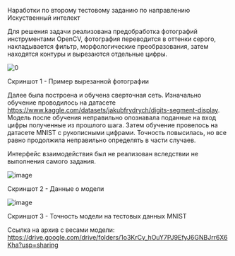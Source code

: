 Наработки по второму тестовому заданию по направлению Искуственный интелект

Для решения задачи реализована предобработка фотографий инструментами OpenCV, фотография переводится в оттенки серого, накладывается фильтр, морфологические преобразования, затем находятся контуры и вырезаются отдельные цифры.

![0](https://github.com/serfertor/Task2/assets/37975885/9fd2ae5e-8339-42b0-9933-13c071b45b25)

Скриншот 1 - Пример вырезанной фотографии

Далее была построена и обучена сверточная сеть. Изначально обучение проводилось на датасете https://www.kaggle.com/datasets/jakubfrydrych/digits-segment-display. Модель после обучения неправильно опознавала поданные на вход цифры полученные из прошлого шага. Затем обучение провелось на датасете MNIST с рукописными цифрами. Точность повысилась, но все равно продолжила неправильно определять в части случаев.

Интерфейс взаимодействия был не реализован вследствии не выполнения самого задания.

![image](https://github.com/serfertor/Task2/assets/37975885/d98b76f3-6583-4f63-9ee4-173087ecff8a)

Скриншот 2 - Данные о модели

![image](https://github.com/serfertor/Task2/assets/37975885/34e6de1c-eea4-40e3-a402-7b61cc388973)

Скриншот 3 - Точность модели на тестовых данных MNIST

Ссылка на архив с весами модели: https://drive.google.com/drive/folders/1o3KrCy_hOuY7PJ9EfyJ6GNBJrr6X6Kha?usp=sharing
